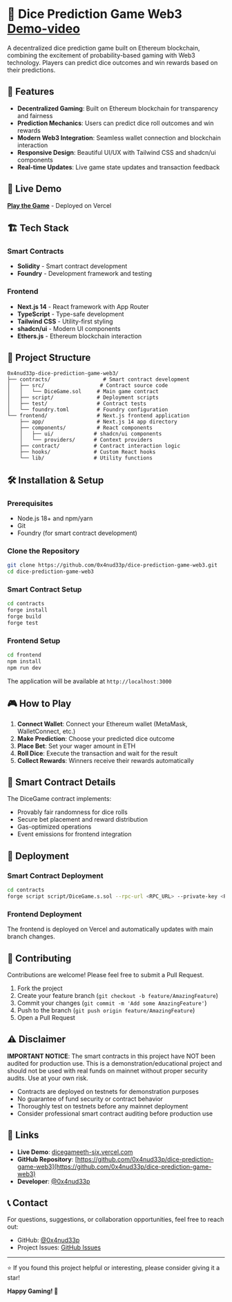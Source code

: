 # 🎲 Dice Prediction Game Web3 [Demo-video](https://youtu.be/ERyMr_NOa2U?si=yzu7I0ECaHbHGOuO)

A decentralized dice prediction game built on Ethereum blockchain, combining the excitement of probability-based gaming with Web3 technology. Players can predict dice outcomes and win rewards based on their predictions.

## 🌟 Features

- **Decentralized Gaming**: Built on Ethereum blockchain for transparency and fairness
- **Prediction Mechanics**: Users can predict dice roll outcomes and win rewards
- **Modern Web3 Integration**: Seamless wallet connection and blockchain interaction
- **Responsive Design**: Beautiful UI/UX with Tailwind CSS and shadcn/ui components
- **Real-time Updates**: Live game state updates and transaction feedback

## 🚀 Live Demo

**[Play the Game](https://dicegameeth-six.vercel.app/)** - Deployed on Vercel

## 🏗️ Tech Stack

### Smart Contracts
- **Solidity** - Smart contract development
- **Foundry** - Development framework and testing

### Frontend
- **Next.js 14** - React framework with App Router
- **TypeScript** - Type-safe development
- **Tailwind CSS** - Utility-first styling
- **shadcn/ui** - Modern UI components
- **Ethers.js** - Ethereum blockchain interaction

## 📁 Project Structure

```
0x4nud33p-dice-prediction-game-web3/
├── contracts/                 # Smart contract development
│   ├── src/                  # Contract source code
│   │   └── DiceGame.sol     # Main game contract
│   ├── script/              # Deployment scripts
│   ├── test/                # Contract tests
│   └── foundry.toml         # Foundry configuration
└── frontend/                # Next.js frontend application
    ├── app/                 # Next.js 14 app directory
    ├── components/          # React components
    │   ├── ui/             # shadcn/ui components
    │   └── providers/      # Context providers
    ├── contract/           # Contract interaction logic
    ├── hooks/              # Custom React hooks
    └── lib/                # Utility functions
```

## 🛠️ Installation & Setup

### Prerequisites
- Node.js 18+ and npm/yarn
- Git
- Foundry (for smart contract development)

### Clone the Repository
```bash
git clone https://github.com/0x4nud33p/dice-prediction-game-web3.git
cd dice-prediction-game-web3
```

### Smart Contract Setup
```bash
cd contracts
forge install
forge build
forge test
```

### Frontend Setup
```bash
cd frontend
npm install
npm run dev
```

The application will be available at `http://localhost:3000`

## 🎮 How to Play

1. **Connect Wallet**: Connect your Ethereum wallet (MetaMask, WalletConnect, etc.)
2. **Make Prediction**: Choose your predicted dice outcome
3. **Place Bet**: Set your wager amount in ETH
4. **Roll Dice**: Execute the transaction and wait for the result
5. **Collect Rewards**: Winners receive their rewards automatically

## 🔧 Smart Contract Details

The DiceGame contract implements:
- Provably fair randomness for dice rolls
- Secure bet placement and reward distribution  
- Gas-optimized operations
- Event emissions for frontend integration

## 🚀 Deployment

### Smart Contract Deployment
```bash
cd contracts
forge script script/DiceGame.s.sol --rpc-url <RPC_URL> --private-key <PRIVATE_KEY> --broadcast
```

### Frontend Deployment
The frontend is deployed on Vercel and automatically updates with main branch changes.

## 🤝 Contributing

Contributions are welcome! Please feel free to submit a Pull Request.

1. Fork the project
2. Create your feature branch (`git checkout -b feature/AmazingFeature`)
3. Commit your changes (`git commit -m 'Add some AmazingFeature'`)
4. Push to the branch (`git push origin feature/AmazingFeature`)
5. Open a Pull Request

## ⚠️ Disclaimer

**IMPORTANT NOTICE**: The smart contracts in this project have NOT been audited for production use. This is a demonstration/educational project and should not be used with real funds on mainnet without proper security audits. Use at your own risk.

- Contracts are deployed on testnets for demonstration purposes
- No guarantee of fund security or contract behavior
- Thoroughly test on testnets before any mainnet deployment
- Consider professional smart contract auditing before production use

## 🔗 Links

- **Live Demo**: [dicegameeth-six.vercel.com](https://dicegameeth-six.vercel.app/)
- **GitHub Repository**: [https://github.com/0x4nud33p/dice-prediction-game-web3](https://github.com/0x4nud33p/dice-prediction-game-web3)
- **Developer**: [@0x4nud33p](https://github.com/0x4nud33p/)

## 📞 Contact

For questions, suggestions, or collaboration opportunities, feel free to reach out:

- GitHub: [@0x4nud33p](https://github.com/0x4nud33p/)
- Project Issues: [GitHub Issues](https://github.com/0x4nud33p/dice-prediction-game-web3/issues)

---

⭐ If you found this project helpful or interesting, please consider giving it a star!

**Happy Gaming! 🎲**
